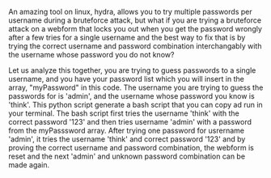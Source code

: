 An amazing tool on linux, hydra, allows you to try multiple passwords per username during a bruteforce attack, but what if you are trying a bruteforce attack on a webform that locks you out when you get the password wrongly after a few tries for a single username and the best way to fix that is by trying the correct username and password combination interchangably with the username whose password you do not know?

Let us analyze this together, you are trying to guess passwords to a single username, and you have your password list which you will insert in the array, "myPassword" in this code. The username you are trying to guess the passwords for is 'admin', and the username whose password you know is 'think'. This python script generate a bash script that you can copy ad run in your terminal. The bash script first tries the username 'think' with the correct password '123' and then tries username 'admin' with a password from the myPasssword array. After trying one password for usrername 'admin', it tries the username 'think' and correct password '123' and by proving the correct username and password combination, the webform is reset and the next 'admin' and unknown password combination can be made again.
